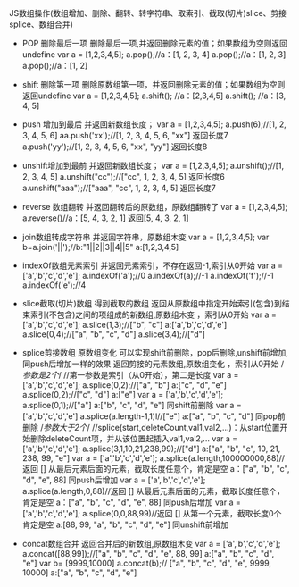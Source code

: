 JS数组操作(数组增加、删除、翻转、转字符串、取索引、截取(切片)slice、剪接splice、数组合并)

- POP 删除最后一项
删除最后一项,并返回删除元素的值；如果数组为空则返回undefine
var a = [1,2,3,4,5];
a.pop();//a：[1, 2, 3, 4]
a.pop();//a：[1, 2, 3]
a.pop();//a：[1, 2]

- shift 删除第一项
删除原数组第一项，并返回删除元素的值；如果数组为空则返回undefine
var a = [1,2,3,4,5]; 
a.shift(); //a：[2,3,4,5]
a.shift(); //a：[3, 4, 5]

- push 增加到最后
并返回新数组长度；
var a = [1,2,3,4,5]; 
a.push(6);//[1, 2, 3, 4, 5, 6]
aa.push('xx');//[1, 2, 3, 4, 5, 6, "xx"] 返回长度7
a.push('yy');//[1, 2, 3, 4, 5, 6, "xx", "yy"] 返回长度8

- unshift增加到最前
并返回新数组长度；
var a = [1,2,3,4,5]; 
a.unshift();//[1, 2, 3, 4, 5]
a.unshift("cc");//["cc", 1, 2, 3, 4, 5] 返回长度6
a.unshift("aaa");//["aaa", "cc", 1, 2, 3, 4, 5] 返回长度7

- reverse 数组翻转
并返回翻转后的原数组，原数组翻转了
var a = [1,2,3,4,5]; 
a.reverse()//a：[5, 4, 3, 2, 1] 返回[5, 4, 3, 2, 1]

- join数组转成字符串
并返回字符串，原数组木变
var a = [1,2,3,4,5]; 
var b=a.join('||');//b:"1||2||3||4||5" a:[1,2,3,4,5] 

- indexOf数组元素索引
并返回元素索引，不存在返回-1,索引从0开始
var a = ['a','b','c','d','e']; 
a.indexOf('a');//0
a.indexOf(a);//-1
a.indexOf('f');//-1
a.indexOf('e');//4

- slice截取(切片)数组 得到截取的数组
返回从原数组中指定开始索引(包含)到结束索引(不包含)之间的项组成的新数组,原数组木变 ，索引从0开始
var a = ['a','b','c','d','e']; 
a.slice(1,3);//["b", "c"] a:['a','b','c','d','e']
a.slice(0,4);//["a", "b", "c", "d"]
a.slice(3,4);//["d"]

- splice剪接数组 原数组变化 可以实现shift前删除，pop后删除,unshift前增加,同push后增加一样的效果
返回剪接的元素数组,原数组变化 ，索引从0开始
/*参数是2个*/
//第一参数是索引（从0开始），第二是长度
var a = ['a','b','c','d','e']; 
a.splice(0,2);//["a", "b"] a:["c", "d", "e"]
a.splice(0,2);//["c", "d"] a:["e"]
var a = ['a','b','c','d','e']; 
a.splice(0,1);//["a"] a:["b", "c", "d", "e"] 同shift前删除
var a = ['a','b','c','d','e']
a.splice(a.length-1,1)l//["e"] a:["a", "b", "c", "d"] 同pop前删除
/*参数大于2个*/
//splice(start,deleteCount,val1,val2,...)：从start位置开始删除deleteCount项，并从该位置起插入val1,val2,... 
var a = ['a','b','c','d','e']; 
a.splice(3,1,10,21,238,99);//["d"] a:["a", "b", "c", 10, 21, 238, 99, "e"]
var a = ['a','b','c','d','e']; 
a.splice(a.length,100000000,88)//返回 [] 从最后元素后面的元素，截取长度任意个，肯定是空 a：["a", "b", "c", "d", "e", 88] 同push后增加
var a = ['a','b','c','d','e']; 
a.splice(a.length,0,88)//返回 [] 从最后元素后面的元素，截取长度任意个，肯定是空 a：["a", "b", "c", "d", "e", 88] 同push后增加
var a = ['a','b','c','d','e'];
a.splice(0,0,88,99)//返回 [] 从第一个元素，截取长度0个 肯定是空 a:[88, 99, "a", "b", "c", "d", "e"] 同unshift前增加

- concat数组合并
返回合并后的新数组,原数组木变
var a = ['a','b','c','d','e']; 
a.concat([88,99]);//["a", "b", "c", "d", "e", 88, 99] a:["a", "b", "c", "d", "e"]
var b= [9999,10000]
a.concat(b);// ["a", "b", "c", "d", "e", 9999, 10000] a:["a", "b", "c", "d", "e"]
